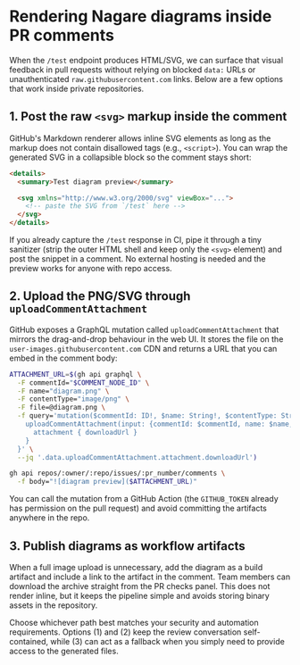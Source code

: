 # Rendering Nagare diagrams inside PR comments

When the `/test` endpoint produces HTML/SVG, we can surface that visual feedback in pull requests without relying on blocked `data:` URLs or unauthenticated `raw.githubusercontent.com` links. Below are a few options that work inside private repositories.

## 1. Post the raw `<svg>` markup inside the comment

GitHub's Markdown renderer allows inline SVG elements as long as the markup does not contain disallowed tags (e.g., `<script>`). You can wrap the generated SVG in a collapsible block so the comment stays short:

```markdown
<details>
  <summary>Test diagram preview</summary>

  <svg xmlns="http://www.w3.org/2000/svg" viewBox="...">
    <!-- paste the SVG from `/test` here -->
  </svg>
</details>
```

If you already capture the `/test` response in CI, pipe it through a tiny sanitizer (strip the outer HTML shell and keep only the `<svg>` element) and post the snippet in a comment. No external hosting is needed and the preview works for anyone with repo access.

## 2. Upload the PNG/SVG through `uploadCommentAttachment`

GitHub exposes a GraphQL mutation called `uploadCommentAttachment` that mirrors the drag-and-drop behaviour in the web UI. It stores the file on the `user-images.githubusercontent.com` CDN and returns a URL that you can embed in the comment body:

```bash
ATTACHMENT_URL=$(gh api graphql \
  -F commentId="$COMMENT_NODE_ID" \
  -F name="diagram.png" \
  -F contentType="image/png" \
  -F file=@diagram.png \
  -f query='mutation($commentId: ID!, $name: String!, $contentType: String!, $file: Upload!) {
    uploadCommentAttachment(input: {commentId: $commentId, name: $name, contentType: $contentType, file: $file}) {
      attachment { downloadUrl }
    }
  }' \
  --jq '.data.uploadCommentAttachment.attachment.downloadUrl')

gh api repos/:owner/:repo/issues/:pr_number/comments \
  -f body="![diagram preview]($ATTACHMENT_URL)"
```

You can call the mutation from a GitHub Action (the `GITHUB_TOKEN` already has permission on the pull request) and avoid committing the artifacts anywhere in the repo.

## 3. Publish diagrams as workflow artifacts

When a full image upload is unnecessary, add the diagram as a build artifact and include a link to the artifact in the comment. Team members can download the archive straight from the PR checks panel. This does not render inline, but it keeps the pipeline simple and avoids storing binary assets in the repository.

Choose whichever path best matches your security and automation requirements. Options (1) and (2) keep the review conversation self-contained, while (3) can act as a fallback when you simply need to provide access to the generated files.
